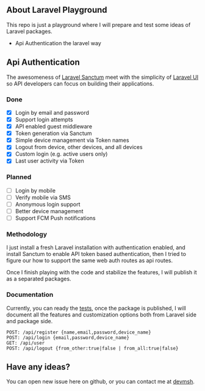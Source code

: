 ## About Laravel Playground

This repo is just a playground where I will prepare and test some ideas of Laravel packages.

- Api Authentication the laravel way 

## Api Authentication

The awesomeness of [Laravel Sanctum](https://laravel.com/docs/master/sanctum) meet with the simplicity of [Laravel UI](https://laravel.com/docs/master/authentication#introduction) so API developers can focus on building their applications.

### Done
- [X] Login by email and password
- [X] Support login attempts
- [X] API enabled guest middleware
- [X] Token generation via Sanctum
- [X] Simple device management via Token names
- [X] Logout from device, other devices, and all devices
- [X] Custom login (e.g. active users only)
- [X] Last user activity via Token

### Planned
- [ ] Login by mobile
- [ ] Verify mobile via SMS 
- [ ] Anonymous login support
- [ ] Better device management
- [ ] Support FCM Push notifications

### Methodology

I just install a fresh Laravel installation with authentication enabled, and install Sanctum to enable API token based authentication, then I tried to figure our how to support the same web auth routes as api routes.

Once I finish playing with the code and stabilize the features, I will publish it as a separated packages.

### Documentation

Currently, you can ready the [tests](https://github.com/devmsh/playground/tree/master/tests/Feature), once the package is published, I will document all the features and customization options both from Laravel side and package side.

```
POST: /api/register {name,email,password,device_name}
POST: /api/login {email,password,device_name}
GET: /api/user
POST: /api/logout {from_other:true|false | from_all:true|false}
```

## Have any ideas?

You can open new issue here on github, or you can contact me at [devmsh](https://twitter.com/devmsh).
